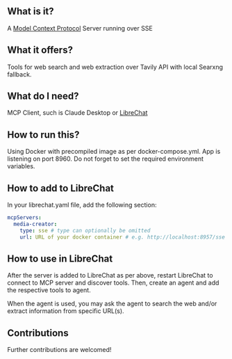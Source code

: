 ## What is it?

A [Model Context Protocol](https://modelcontextprotocol.io/) Server running over SSE

## What it offers?

Tools for web search and web extraction over Tavily API with local Searxng fallback.

## What do I need?

MCP Client, such is Claude Desktop or [LibreChat](https://github.com/danny-avila/LibreChat)

## How to run this?

Using Docker with precompiled image as per docker-compose.yml. App is listening on port 8960. Do not forget to set the required environment variables.

## How to add to LibreChat

In your librechat.yaml file, add the following section:

```yaml
mcpServers:
  media-creator:
    type: sse # type can optionally be omitted
    url: URL of your docker container # e.g. http://localhost:8957/sse
```

## How to use in LibreChat

After the server is added to LibreChat as per above, restart LibreChat to connect to MCP server and discover tools. Then, create an agent and add the respective tools to agent.

When the agent is used, you may ask the agent to search the web and/or extract information from specific URL(s).

## Contributions

Further contributions are welcomed!